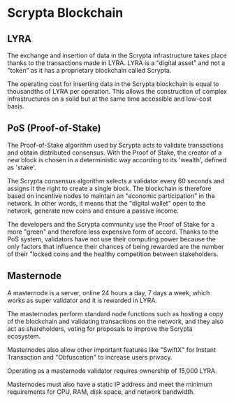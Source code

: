 # Scrypta Blockchain

## LYRA 
The exchange and insertion of data in the Scrypta infrastructure takes place thanks to the transactions made in LYRA. LYRA is a "digital asset" and not a "token" as it has a proprietary blockchain called Scrypta.

The operating cost for inserting data in the Scrypta blockchain is equal to thousandths of LYRA per operation. This allows the construction of complex infrastructures on a solid but at the same time accessible and low-cost basis.

## PoS (Proof-of-Stake) 
The Proof-of-Stake algorithm used by Scrypta acts to validate transactions and obtain distributed consensus. With the Proof of Stake, the creator of a new block is chosen in a deterministic way according to its 'wealth', defined as 'stake'. 

The Scrypta consensus algorithm selects a validator every 60 seconds and assigns it the right to create a single block. The blockchain is therefore based on incentive nodes to maintain an "economic participation" in the network. In other words, it means that the "digital wallet" open to the network, generate new coins and ensure a passive income. 

The developers and the Scrypta community use the Proof of Stake for a more "green" and therefore less expensive form of accord. Thanks to the PoS system, validators have not use their computing power because the only factors that influence their chances of being rewarded are the number of their "locked   coins and the healthy competition between  stakeholders.

## Masternode 
A masternode is a server, online 24 hours a day, 7 days a week, which works as super validator and it is rewarded in LYRA. 

The masternodes perform standard node functions such as hosting a copy of the blockchain and validating transactions on the network, and they also act as shareholders, voting for proposals to improve the Scrypta ecosystem. 

Masternodes also allow other important features like "SwiftX" for Instant Transaction and "Obfuscation" to increase users privacy. 

Operating as a masternode validator requires ownership of 15,000 LYRA. 

Masternodes must also have a static IP address and meet the minimum requirements for CPU, RAM, disk space, and network bandwidth.